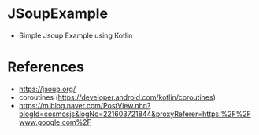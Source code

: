 # JSoupExample
- Simple Jsoup Example using Kotlin

# References
- https://jsoup.org/
- coroutines (https://developer.android.com/kotlin/coroutines)
- https://m.blog.naver.com/PostView.nhn?blogId=cosmosjs&logNo=221603721844&proxyReferer=https:%2F%2Fwww.google.com%2F